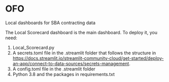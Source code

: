 # OFO
Local dashboards for SBA contracting data

The Local Scorecard dashboard is the main dashboard. To deploy it, you need:
1. Local_Scorecard.py
2. A secrets.toml file in the .streamlit folder that follows the structure in https://docs.streamlit.io/streamlit-community-cloud/get-started/deploy-an-app/connect-to-data-sources/secrets-management.
3. A config.toml file in the .streamlit folder
4. Python 3.8 and the packages in requirements.txt
